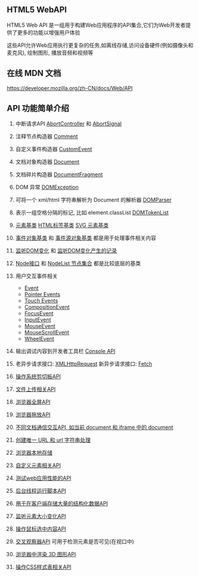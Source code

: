 ## HTML5 WebAPI

HTML5 Web API 是一组用于构建Web应用程序的API集合,它们为Web开发者提供了更多的功能以增强用户体验

这些API允许Web应用执行更复杂的任务,如离线存储,访问设备硬件(例如摄像头和麦克风), 绘制图形, 播放音频和视频等

## 在线 MDN 文档

https://developer.mozilla.org/zh-CN/docs/Web/API

## API 功能简单介绍

1. 中断请求API [AbortController](https://developer.mozilla.org/zh-CN/docs/Web/API/AbortController) 和 [AbortSignal](https://developer.mozilla.org/zh-CN/docs/Web/API/AbortSignal)

2. 注释节点构造器 [Comment](https://developer.mozilla.org/zh-CN/docs/Web/API/Comment)

3. 自定义事件构造器 [CustomEvent](https://developer.mozilla.org/zh-CN/docs/Web/API/CustomEvent)

4. 文档对象构造器 [Document](https://developer.mozilla.org/zh-CN/docs/Web/API/Document)

5. 文档碎片构造器 [DocumentFragment](https://developer.mozilla.org/zh-CN/docs/Web/API/DocumentFragment)

6. DOM 异常 [DOMException](https://developer.mozilla.org/zh-CN/docs/Web/API/DOMException)

7. 可将一个 xml/html 字符串解析为 Document 的解析器 [DOMParser](https://developer.mozilla.org/zh-CN/docs/Web/API/DOMParser)

8. 表示一组空格分隔的标记, 比如 element.classList [DOMTokenList](https://developer.mozilla.org/zh-CN/docs/Web/API/DOMTokenList)

9. [元素基类](https://developer.mozilla.org/zh-CN/docs/Web/API/Element) [HTML标签基类](https://developer.mozilla.org/zh-CN/docs/Web/API/HTMLElement) [SVG 元素基类](https://developer.mozilla.org/zh-CN/docs/Web/API/SVGElement)

10. [事件对象基类](https://developer.mozilla.org/zh-CN/docs/Web/API/Event)
    和 [事件源对象基类](https://developer.mozilla.org/zh-CN/docs/Web/API/Event) 都是用于处理事件相关内容

11. [监听DOM变化](https://developer.mozilla.org/zh-CN/docs/Web/API/MutationObserver) 和 [监听DOM变化产生的记录](https://developer.mozilla.org/zh-CN/docs/Web/API/MutationRecord)

12. [Node接口](https://developer.mozilla.org/zh-CN/docs/Web/API/Node) 和 [NodeList 节点集合](https://developer.mozilla.org/zh-CN/docs/Web/API/NodeList) 都是比较底层的基类

13. 用户交互事件相关

    - [Event](https://developer.mozilla.org/zh-CN/docs/Web/API/Event)
    - [Pointer Events](https://developer.mozilla.org/zh-CN/docs/Web/API/Pointer_Events)
    - [Touch Events](https://developer.mozilla.org/zh-CN/docs/Web/API/Touch_Events)
    - [CompositionEvent](https://developer.mozilla.org/zh-CN/docs/Web/API/CompositionEvent)
    - [FocusEvent](https://developer.mozilla.org/zh-CN/docs/Web/API/FocusEvent)
    - [InputEvent](https://developer.mozilla.org/zh-CN/docs/Web/API/InputEvent)
    - [MouseEvent](https://developer.mozilla.org/zh-CN/docs/Web/API/MouseEvent)
    - [MouseScrollEvent](https://developer.mozilla.org/zh-CN/docs/Web/API/MouseScrollEvent)
    - [WheelEvent](https://developer.mozilla.org/zh-CN/docs/Web/API/WheelEvent)

14. 输出调试内容到开发者工具栏 [Console API](https://developer.mozilla.org/zh-CN/docs/Web/API/console)

15. 老异步请求接口: [XMLHttpRequest](https://developer.mozilla.org/zh-CN/docs/Web/API/XMLHttpRequest) 新异步请求接口: [Fetch](https://developer.mozilla.org/zh-CN/docs/Web/API/Fetch_API)

16. [操作系统剪切板API](https://developer.mozilla.org/zh-CN/docs/Web/API/Clipboard_API)

17. [文件上传相关API](https://developer.mozilla.org/zh-CN/docs/Web/API/File_API)

18. [浏览器全屏API](https://developer.mozilla.org/zh-CN/docs/Web/API/Fullscreen_API)

19. [浏览器拖放API](https://developer.mozilla.org/zh-CN/docs/Web/API/HTML_Drag_and_Drop_API)

20. [不同文档通信交互API, 如当前 document 和 iframe 中的 document](https://developer.mozilla.org/zh-CN/docs/Web/API/Channel_Messaging_API)

21. [创建唯一 URL 和 url 字符串处理](https://developer.mozilla.org/zh-CN/docs/Web/API/URL_API)

22. [浏览器本地存储](https://developer.mozilla.org/zh-CN/docs/Web/API/Web_Storage_API)

23. [自定义元素相关API](https://developer.mozilla.org/zh-CN/docs/Web/API/Web_components)

24. [测试web应用性能的API](https://developer.mozilla.org/zh-CN/docs/Web/API/Performance_API)


25. [后台线程运行脚本API](https://developer.mozilla.org/zh-CN/docs/Web/API/Web_Workers_API/Using_web_workers)


26. [用于在客户端存储大量的结构化数据API](https://developer.mozilla.org/zh-CN/docs/Web/API/IndexedDB_API)


27. [监听元素大小变化API](https://developer.mozilla.org/zh-CN/docs/Web/API/Resize_Observer_API)


28. [操作鼠标选中内容API](https://developer.mozilla.org/zh-CN/docs/Web/API/Selection)

29. [交叉观察器API](https://developer.mozilla.org/zh-CN/docs/Web/API/Intersection_Observer_API) 可用于检测元素是否可见(在视口中)


30. [浏览器中渲染 3D 图形API](https://developer.mozilla.org/zh-CN/docs/Web/API/WebGL_API)


31. [操作CSS样式表相关API](https://developer.mozilla.org/zh-CN/docs/Web/API/CSSStyleDeclaration)

